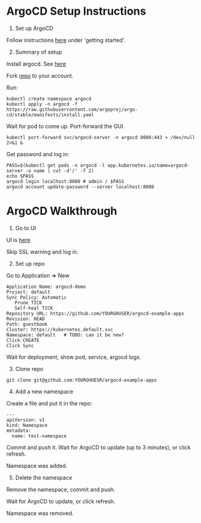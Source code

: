 # ArgoCD Setup Instructions

1) Set up ArgoCD

Follow instructions [here](https://docs.fluxcd.io/) under 'getting started'.

2) Summary of setup

Install argocd. See [here](https://argoproj.github.io/argo-cd/getting_started/#2-download-argo-cd-cli)

Fork [repo](https://github.com/argoproj/argocd-example-apps) to your account.

Run:

```
kubectl create namespace argocd
kubectl apply -n argocd -f https://raw.githubusercontent.com/argoproj/argo-cd/stable/manifests/install.yaml
```

Wait for pod to come up.
Port-forward the GUI.

```
kubectl port-forward svc/argocd-server -n argocd 8080:443 > /dev/null 2>&1 &
```

Get password and log in:

```
PASS=$(kubectl get pods -n argocd -l app.kubernetes.io/name=argocd-server -o name | cut -d'/' -f 2)
echo $PASS
argocd login localhost:8080 # admin / $PASS
argocd account update-password --server localhost:8080
```

# ArgoCD Walkthrough

1) Go to UI

UI is [here](https://localhost:8080)

Skip SSL warning and log in.

2) Set up repo

Go to Application => New

```
Application Name: argocd-demo
Project: default
Sync Policy: Automatic
   Prune TICK
   Self-heal TICK
Repository URL: https://github.com/YOURGHUSER/argocd-example-apps
Revision: HEAD
Path: guestbook
Cluster: https://kubernetes.default.svc
Namespace: default   # TODO: can it be new?
Click CREATE
Click Sync
```
Wait for deployment, show pod, service, argocd logs.

3) Clone repo

```
git clone git@github.com:YOURGHUESR/argocd-example-apps
```

4) Add a new namespace

Create a file and put it in the repo:

```
---
apiVersion: v1
kind: Namespace
metadata:
  name: test-namespace
```

Commit and push it. Wait for ArgoCD to update (up to 3 minutes), or click refresh.

Namespace was added.

5) Delete the namespace

Remove the namespace, commit and push.

Wait for ArgoCD to update, or click refresh.

Namespace was removed.
